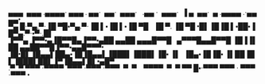 <p><span style="font-family: 'Lucida Console'; line-height: 14px; font-size: 14px; display: inline block;">▄▄▄&nbsp;&nbsp;▄▄▄&nbsp;.▄▄▄▄&middot;&nbsp;▄▄▄&nbsp;.&nbsp;▄▄&middot;&nbsp;&nbsp;▄▄&middot;&nbsp;&nbsp;▄▄▄&middot;&nbsp;&nbsp;&nbsp;.▄▄&nbsp;&middot;&nbsp;&nbsp;▄▄▄&middot;&nbsp;&nbsp;▐&nbsp;▄&nbsp;&nbsp;▄▄&middot;&nbsp;&nbsp;▄&nbsp;.▄▄▄▄&nbsp;.&middot;▄▄▄▄&bull;<br/>▀▄&nbsp;█&middot;▀▄.▀&middot;▐█&nbsp;▀█▪▀▄.▀&middot;▐█&nbsp;▌▪▐█&nbsp;▌▪▐█&nbsp;▀█&nbsp;&nbsp;&nbsp;▐█&nbsp;▀.&nbsp;▐█&nbsp;▀█&nbsp;&bull;█▌▐█▐█&nbsp;▌▪██▪▐█▀▄.▀&middot;▪▀&middot;.█▌<br/>▐▀▀▄&nbsp;▐▀▀▪▄▐█▀▀█▄▐▀▀▪▄██&nbsp;▄▄██&nbsp;▄▄▄█▀▀█&nbsp;&nbsp;&nbsp;▄▀▀▀█▄▄█▀▀█&nbsp;▐█▐▐▌██&nbsp;▄▄██▀▀█▐▀▀▪▄▄█▀▀▀&bull;<br/>▐█&bull;█▌▐█▄▄▌██▄▪▐█▐█▄▄▌▐███▌▐███▌▐█▪&nbsp;▐▌&nbsp;&nbsp;▐█▄▪▐█▐█▪&nbsp;▐▌██▐█▌▐███▌██▌▐▀▐█▄▄▌█▌▪▄█▀<br/>.▀&nbsp;&nbsp;▀&nbsp;▀▀▀&nbsp;&middot;▀▀▀▀&nbsp;&nbsp;▀▀▀&nbsp;&middot;▀▀▀&nbsp;&middot;▀▀▀&nbsp;&nbsp;▀&nbsp;&nbsp;▀&nbsp;&nbsp;&nbsp;&nbsp;▀▀▀▀&nbsp;&nbsp;▀&nbsp;&nbsp;▀&nbsp;▀▀&nbsp;█▪&middot;▀▀▀&nbsp;▀▀▀&nbsp;&middot;&nbsp;▀▀▀&nbsp;&middot;▀▀▀&nbsp;&bull;<br /></span></p>

<!--
**Beccachez/Beccachez** is a ✨ _special_ ✨ repository because its `README.md` (this file) appears on your GitHub profile.

Here are some ideas to get you started:

- 🔭 I’m currently working on ...
- 🌱 I’m currently learning ...
- 👯 I’m looking to collaborate on ...
- 🤔 I’m looking for help with ...
- 💬 Ask me about ...
- 📫 How to reach me: ...
- 😄 Pronouns: ...
- ⚡ Fun fact: ...
-->
